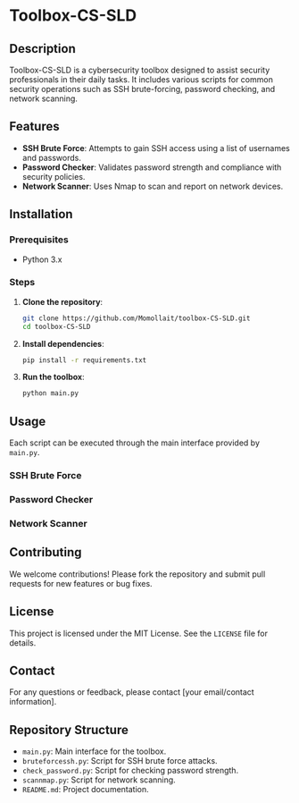 # Toolbox-CS-SLD

## Description

Toolbox-CS-SLD is a cybersecurity toolbox designed to assist security professionals in their daily tasks. It includes various scripts for common security operations such as SSH brute-forcing, password checking, and network scanning.

## Features

- **SSH Brute Force**: Attempts to gain SSH access using a list of usernames and passwords.
- **Password Checker**: Validates password strength and compliance with security policies.
- **Network Scanner**: Uses Nmap to scan and report on network devices.

## Installation

### Prerequisites

- Python 3.x

### Steps

1. **Clone the repository**:
   ```bash
   git clone https://github.com/Momollait/toolbox-CS-SLD.git
   cd toolbox-CS-SLD
   ```

2. **Install dependencies**:
   ```bash
   pip install -r requirements.txt
   ```

3. **Run the toolbox**:
   ```bash
   python main.py
   ```

## Usage

Each script can be executed through the main interface provided by `main.py`.

### SSH Brute Force



### Password Checker



### Network Scanner



## Contributing

We welcome contributions! Please fork the repository and submit pull requests for new features or bug fixes.

## License

This project is licensed under the MIT License. See the `LICENSE` file for details.

## Contact

For any questions or feedback, please contact [your email/contact information].

## Repository Structure

- `main.py`: Main interface for the toolbox.
- `bruteforcessh.py`: Script for SSH brute force attacks.
- `check_password.py`: Script for checking password strength.
- `scannmap.py`: Script for network scanning.
- `README.md`: Project documentation.

